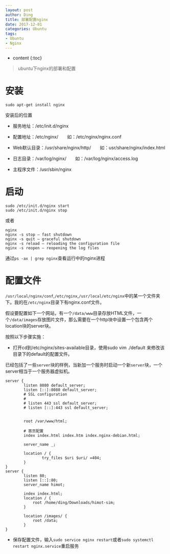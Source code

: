 ```yaml
---
layout: post
author: Ding
title: 部署配置nginx
date: 2017-12-01
categories: Ubuntu
tags:
- Ubuntu
- Nginx
---
```


* content
{:toc}

> ubuntu下nginx的部署和配置






# 安装

```
sudo apt-get install nginx
```
安装后的位置

+ 服务地址：/etc/init.d/nginx　

+ 配置地址：/etc/nginx/　　如：/etc/nginx/nginx.conf

+ Web默认目录：/usr/share/nginx/http/　　如：usr/share/nginx/index.html

+ 日志目录：/var/log/nginx/　　如：/var/log/nginx/access.log

+ 主程序文件：/usr/sbin/nginx

# 启动

```
sudo /etc/init.d/nginx start
sudo /etc/init.d/nginx stop
```

或者


```
nginx
nginx -s stop — fast shutdown
nginx -s quit — graceful shutdown
nginx -s reload — reloading the configuration file
nginx -s reopen — reopening the log files
```

通过`ps -ax | grep nginx`查看运行中的nginx进程


# 配置文件

`/usr/local/nginx/conf`,`/etc/nginx`,`/usr/local/etc/nginx`中的某一个文件夹下。我的在`/etc/nginx`目录下有nginx.conf文件。

假设要配置如下一个网站，有一个`/data/www`目录存放HTML文件，一个`/data/images`存放图片文件，那么需要在一个http块中设置一个包含两个location块的server块。


按照以下步骤实施：

+ 打开cd到/etc/nginx/sites-available目录，使用sudo vim ./default 来修改该目录下的default的配置文件。

已经包括了一些`server`块的样例，当新加一个服务时启动一个新`server`块，一个server相当于一个服务器虚拟机。

```
server {
        listen 8080 default_server;
        listen [::]:8080 default_server;
        # SSL configuration
        #
        # listen 443 ssl default_server;
        # listen [::]:443 ssl default_server;


        root /var/www/html;

        # 首页配置
        index index.html index.htm index.nginx-debian.html;

        server_name _;

        location / {
                try_files $uri $uri/ =404;
        }                
}
server {
        listen 80;  
        listen [::]:80;
        server_name himot;

        index index.html;
        location / {
            root /home/ding/Downloads/himot-sim;
        }

        location /images/ {
            root /data;
        }
}
```

+ 保存配置文件，输入`sudo service nginx restart`或者`sudo systemctl restart nginx.service`重启服务
